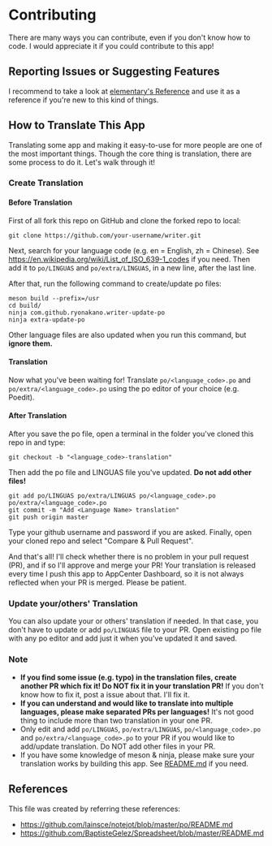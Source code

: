 # Contributing

There are many ways you can contribute, even if you don't know how to code. I would appreciate it if you could contribute to this app!

## Reporting Issues or Suggesting Features

I recommend to take a look at [elementary's Reference](https://elementary.io/docs/code/reference#reporting-bugs) and use it as a reference if you're new to this kind of things.

## How to Translate This App

Translating some app and making it easy-to-use for more people are one of the most important things. Though the core thing is translation, there are some process to do it. Let's walk through it!

### Create Translation

#### Before Translation

First of all fork this repo on GitHub and clone the forked repo to local:

    git clone https://github.com/your-username/writer.git

Next, search for your language code (e.g. en = English, zh = Chinese). See https://en.wikipedia.org/wiki/List_of_ISO_639-1_codes if you need. Then add it to `po/LINGUAS` and `po/extra/LINGUAS`, in a new line, after the last line.

After that, run the following command to create/update po files:

    meson build --prefix=/usr
    cd build/
    ninja com.github.ryonakano.writer-update-po
    ninja extra-update-po

Other language files are also updated when you run this command, but **ignore them.**

#### Translation

Now what you've been waiting for! Translate `po/<language_code>.po` and `po/extra/<language_code>.po` using the po editor of your choice (e.g. Poedit).

#### After Translation

After you save the po file, open a terminal in the folder you've cloned this repo in and type:

    git checkout -b "<language_code>-translation"

Then add the po file and LINGUAS file you've updated. **Do not add other files!**

    git add po/LINGUAS po/extra/LINGUAS po/<language_code>.po po/extra/<language_code>.po
    git commit -m "Add <Language Name> translation"
    git push origin master

Type your github username and password if you are asked. Finally, open your cloned repo and select "Compare & Pull Request".

And that's all! I'll check whether there is no problem in your pull request (PR), and if so I'll approve and merge your PR! Your translation is released every time I push this app to AppCenter Dashboard, so it is not always reflected when your PR is merged. Please be patient.

### Update your/others' Translation

You can also update your or others' translation if needed. In that case, you don't have to update or add `po/LINGUAS` file to your PR. Open existing po file with any po editor and add just it when you've updated it and saved.

### Note

* **If you find some issue (e.g. typo) in the translation files, create another PR which fix it! Do NOT fix it in your translation PR!** If you don't know how to fix it, post a issue about that. I'll fix it.
* **If you can understand and would like to translate into multiple languages, please make separated PRs per languages!** It's not good thing to include more than two translation in your one PR.
* Only edit and add `po/LINGUAS`, `po/extra/LINGUAS`, `po/<language_code>.po` and `po/extra/<language_code>.po` to your PR if you would like to add/update translation. Do NOT add other files in your PR.
* If you have some knowledge of meson & ninja, please make sure your translation works by building this app. See [README.md](README.md) if you need.

## References

This file was created by referring these references:

* https://github.com/lainsce/notejot/blob/master/po/README.md
* https://github.com/BaptisteGelez/Spreadsheet/blob/master/README.md
